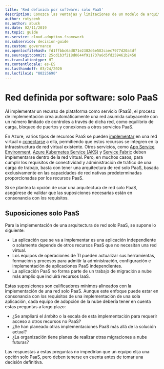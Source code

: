 ```yaml
---
title: 'Red definida por software: solo PaaS'
description: Conozca las ventajas y limitaciones de un modelo de arquitectura basado solo en PaaS en la red definida por software en la nube.
author: rotycenh
ms.author: abuck
ms.date: 02/11/2019
ms.topic: guide
ms.service: cloud-adoption-framework
ms.subservice: decision-guide
ms.custom: governance
ms.openlocfilehash: fd1ffbbc6ad871e2302d6e582caec7977d20a4df
ms.sourcegitcommit: 25cd1b3f218d0644f911737a6d5fd259461b2458
ms.translationtype: HT
ms.contentlocale: es-ES
ms.lasthandoff: 03/24/2020
ms.locfileid: "80225690"
---
```

# <a name="software-defined-networking-paas-only"></a>Red definida por software: solo PaaS

Al implementar un recurso de plataforma como servicio (PaaS), el proceso de implementación crea automáticamente una red asumida subyacente con un número limitado de controles a través de dicha red, como equilibrio de carga, bloqueo de puertos y conexiones a otros servicios PaaS.

En Azure, varios tipos de recursos PaaS se pueden [implementar](https://docs.microsoft.com/azure/virtual-network/virtual-network-for-azure-services) en una red virtual o [conectarse](https://docs.microsoft.com/azure/virtual-network/virtual-network-service-endpoints-overview) a ella, permitiendo que estos recursos se integren en la infraestructura de red virtual existente. Otros servicios, como [App Service Environment](https://docs.microsoft.com/azure/app-service/environment/intro), [Azure Kubernetes Service (AKS)](https://docs.microsoft.com/azure/aks/intro-kubernetes) y [Service Fabric](https://docs.microsoft.com/azure/service-fabric/service-fabric-overview) deben implementarse dentro de la red virtual. Pero, en muchos casos, para cumplir los requisitos de conectividad y administración de tráfico de una carga de trabajo, basta con tener una arquitectura de red solo PaaS, basada exclusivamente en las capacidades de red nativas predeterminadas proporcionadas por los recursos PaaS.

Si se plantea la opción de usar una arquitectura de red solo PaaS, asegúrese de validar que las suposiciones necesarias están en consonancia con los requisitos.

## <a name="paas-only-assumptions"></a>Suposiciones solo PaaS

Para la implementación de una arquitectura de red solo PaaS, se supone lo siguiente:

- La aplicación que se va a implementar es una aplicación independiente o solamente depende de otros recursos PaaS que no necesitan una red virtual.
- Los equipos de operaciones de TI pueden actualizar sus herramientas, formación y procesos para admitir la administración, configuración e implementación de aplicaciones PaaS independientes.
- La aplicación PaaS no forma parte de un trabajo de migración a nube más amplio que incluirá recursos IaaS.

Estas suposiciones son calificadores mínimos alineados con la implementación de una red solo PaaS. Aunque este enfoque puede estar en consonancia con los requisitos de una implementación de una sola aplicación, cada equipo de adopción de la nube debería tener en cuenta estas preguntas a largo plazo:

- ¿Se ampliará el ámbito o la escala de esta implementación para requerir acceso a otros recursos no PaaS?
- ¿Se han planeado otras implementaciones PaaS más allá de la solución actual?
- ¿La organización tiene planes de realizar otras migraciones a nube futuras?

Las respuestas a estas preguntas no impedirían que un equipo elija una opción solo PaaS, pero deben tenerse en cuenta antes de tomar una decisión definitiva.
